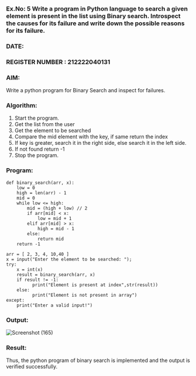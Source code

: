 ### Ex.No: 5 Write a program in Python language to search a given element is present in the list using Binary search. Introspect the causes for its failure and write down the possible reasons for its failure.
### DATE:
### REGISTER NUMBER : 212222040131
### AIM:
Write a python program for Binary Search and inspect for failures.
### Algorithm:
  1. Start the program.
  2. Get the list from the user
  3. Get the element to be searched
  4. Compare the mid element with the key, if same return the index
  5. If key is greater, search it in the right side, else search it in the left side.
  6. If not found return -1
  7. Stop the program.
### Program:
```
def binary_search(arr, x):  
    low = 0 
    high = len(arr) - 1 
    mid = 0 
    while low <= high: 
        mid = (high + low) // 2  
        if arr[mid] < x: 
            low = mid + 1 
        elif arr[mid] > x: 
            high = mid - 1 
        else: 
            return mid
    return -1 
 
arr = [ 2, 3, 4, 10,40 ] 
x = input("Enter the element to be searched: ");  
try: 
    x = int(x) 
    result = binary_search(arr, x)  
    if result != -1: 
          print("Element is present at index",str(result)) 
    else: 
          print("Element is not present in array") 
except: 
    print("Enter a valid input!")
```
### Output:
![Screenshot (165)](https://github.com/user-attachments/assets/d2753690-cf64-4762-b641-0437df19bebf)


### Result:
Thus, the python program of binary search is implemented and the output is verified
successfully.
